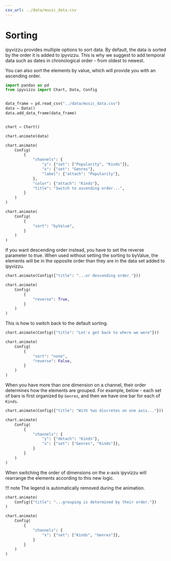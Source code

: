 ```yaml
---
csv_url: ../data/music_data.csv
---
```


# Sorting

ipyvizzu provides multiple options to sort data. By default, the data is sorted
by the order it is added to ipyvizzu. This is why we suggest to add temporal
data such as dates in chronological order - from oldest to newest.

You can also sort the elements by value, which will provide you with an
ascending order.

<div id="tutorial_01"></div>

```python
import pandas as pd
from ipyvizzu import Chart, Data, Config


data_frame = pd.read_csv("../data/music_data.csv")
data = Data()
data.add_data_frame(data_frame)


chart = Chart()

chart.animate(data)

chart.animate(
    Config(
        {
            "channels": {
                "y": {"set": ["Popularity", "Kinds"]},
                "x": {"set": "Genres"},
                "label": {"attach": "Popularity"},
            },
            "color": {"attach": "Kinds"},
            "title": "Switch to ascending order...",
        }
    )
)

chart.animate(
    Config(
        {
            "sort": "byValue",
        }
    )
)
```

If you want descending order instead, you have to set the reverse parameter to
true. When used without setting the sorting to byValue, the elements will be in
the opposite order than they are in the data set added to ipyvizzu.

<div id="tutorial_02"></div>

```python
chart.animate(Config({"title": "...or descending order."}))

chart.animate(
    Config(
        {
            "reverse": True,
        }
    )
)
```

This is how to switch back to the default sorting.

<div id="tutorial_03"></div>

```python
chart.animate(Config({"title": "Let's get back to where we were"}))

chart.animate(
    Config(
        {
            "sort": "none",
            "reverse": False,
        }
    )
)
```

When you have more than one dimension on a channel, their order determines how
the elements are grouped. For example, below - each set of bars is first
organized by `Genres`, and then we have one bar for each of `Kinds`.

<div id="tutorial_04"></div>

```python
chart.animate(Config({"title": "With two discretes on one axis..."}))

chart.animate(
    Config(
        {
            "channels": {
                "y": {"detach": "Kinds"},
                "x": {"set": ["Genres", "Kinds"]},
            }
        }
    )
)
```

When switching the order of dimensions on the x-axis ipyvizzu will rearrange the
elements according to this new logic.

!!! note
    The legend is automatically removed during the animation.

<div id="tutorial_05"></div>

```python
chart.animate(
    Config({"title": "...grouping is determined by their order."})
)

chart.animate(
    Config(
        {
            "channels": {
                "x": {"set": ["Kinds", "Genres"]},
            }
        }
    )
)
```

<script src="./sorting.js"></script>
